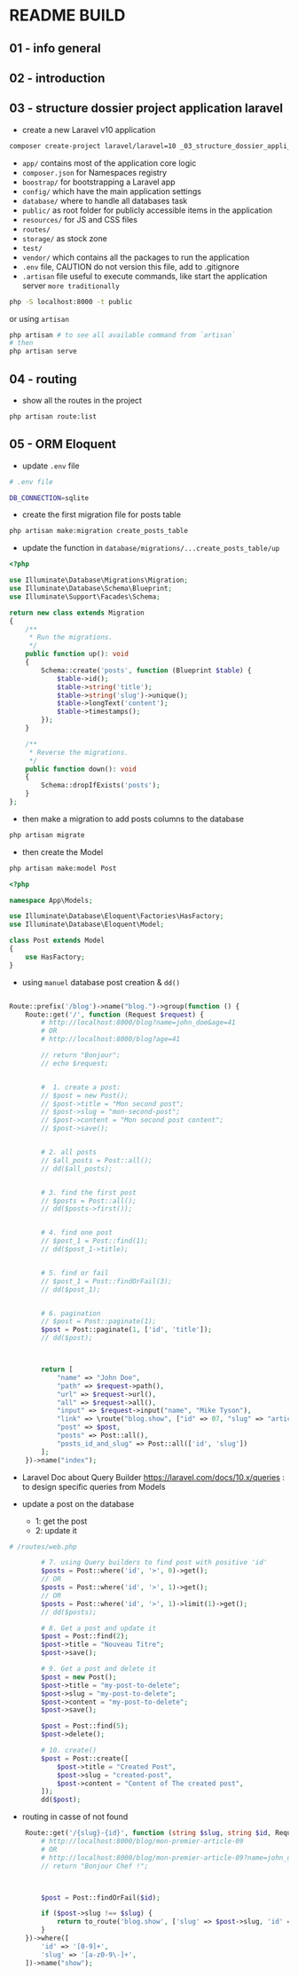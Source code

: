 # README BUILD

## 01 - info general

## 02 - introduction

## 03 - structure dossier project application laravel

- create  a new Laravel v10 application

```bash
composer create-project laravel/laravel=10 _03_structure_dossier_appli_laravel
```

- `app/` contains most of the application core logic
- `composer.json` for Namespaces registry
- `boostrap/` for bootstrapping a Laravel app
- `config/` which have the main application settings
- `database/` where to handle all databases task
- `public/` as root folder for publicly accessible items in the application
- `resources/` for JS and CSS files
- `routes/`
- `storage/` as stock zone
- `test/`
- `vendor/` which contains all the packages to run the application
- `.env` file, CAUTION do not version this file, add to .gitignore
- `.artisan` file useful to execute commands, like start the application server `more traditionally`

```bash
php -S localhost:8000 -t public
```

or using `artisan`

```bash
php artisan # to see all available command from `artisan`    
# then
php artisan serve
```

## 04 - routing

- show all the routes in the project

```sh
php artisan route:list
```

## 05 - ORM Eloquent

- update `.env` file

```bash
# .env file

DB_CONNECTION=sqlite
```

- create the first migration file for posts table

```bash
php artisan make:migration create_posts_table
```

- update the function in `database/migrations/...create_posts_table/up`
  
```php
<?php

use Illuminate\Database\Migrations\Migration;
use Illuminate\Database\Schema\Blueprint;
use Illuminate\Support\Facades\Schema;

return new class extends Migration
{
    /**
     * Run the migrations.
     */
    public function up(): void
    {
        Schema::create('posts', function (Blueprint $table) {
            $table->id();
            $table->string('title');
            $table->string('slug')->unique();
            $table->longText('content');
            $table->timestamps();
        });
    }

    /**
     * Reverse the migrations.
     */
    public function down(): void
    {
        Schema::dropIfExists('posts');
    }
};
```

- then make a migration to add posts columns to the database

```bash
php artisan migrate
```

- then create the Model

```bash
php artisan make:model Post
```

```php
<?php

namespace App\Models;

use Illuminate\Database\Eloquent\Factories\HasFactory;
use Illuminate\Database\Eloquent\Model;

class Post extends Model
{
    use HasFactory;
}
```

- using `manuel` database post creation & `dd()`

```php

Route::prefix('/blog')->name("blog.")->group(function () {
    Route::get('/', function (Request $request) {
        # http://localhost:8000/blog?name=john_doe&age=41
        # OR
        # http://localhost:8000/blog?age=41

        // return "Bonjour";
        // echo $request;


        #  1. create a post:
        // $post = new Post();
        // $post->title = "Mon second post";
        // $post->slug = "mon-second-post";
        // $post->content = "Mon second post content";
        // $post->save();


        # 2. all posts
        // $all_posts = Post::all();
        // dd($all_posts);


        # 3. find the first post
        // $posts = Post::all();
        // dd($posts->first());


        # 4. find one post
        // $post_1 = Post::find(1);
        // dd($post_1->title);


        # 5. find or fail
        // $post_1 = Post::findOrFail(3);
        // dd($post_1);


        # 6. pagination
        // $post = Post::paginate(1);
        $post = Post::paginate(1, ['id', 'title']);
        // dd($post);



        return [
            "name" => "John Doe",
            "path" => $request->path(),
            "url" => $request->url(),
            "all" => $request->all(),
            "input" => $request->input("name", "Mike Tyson"),
            "link" => \route("blog.show", ["id" => 07, "slug" => "article-php"]),
            "post" => $post,
            "posts" => Post::all(),
            "posts_id_and_slug" => Post::all(['id', 'slug'])
        ];
    })->name("index");
```

- Laravel Doc about Query Builder <https://laravel.com/docs/10.x/queries> : to design specific queries from Models

- update a post on the database
  
  - 1: get the post
  - 2: update it

```php
# /routes/web.php

        # 7. using Query builders to find post with positive 'id'
        $posts = Post::where('id', '>', 0)->get();
        // OR
        $posts = Post::where('id', '>', 1)->get();
        // OR
        $posts = Post::where('id', '>', 1)->limit(1)->get();
        // dd($posts);

        # 8. Get a post and update it
        $post = Post::find(2);
        $post->title = "Nouveau Titre";
        $post->save();

        # 9. Get a post and delete it
        $post = new Post();
        $post->title = "my-post-to-delete";
        $post->slug = "my-post-to-delete";
        $post->content = "my-post-to-delete";
        $post->save();

        $post = Post::find(5);
        $post->delete();

        # 10. create()
        $post = Post::create([
            $post->title = "Created Post",
            $post->slug = "created-post",
            $post->content = "Content of The created post",
        ]);
        dd($post);
```

- routing in casse of not found

```php
    Route::get('/{slug}-{id}', function (string $slug, string $id, Request $request) {
        # http://localhost:8000/blog/mon-premier-article-09
        # OR
        # http://localhost:8000/blog/mon-premier-article-09?name=john_doe&age=41
        // return "Bonjour Chef !";



        $post = Post::findOrFail($id);

        if ($post->slug !== $slug) {
            return to_route('blog.show', ['slug' => $post->slug, 'id' => $post->id]);
        }
    })->where([
        'id' => '[0-9]+',
        'slug' => '[a-z0-9\-]+',
    ])->name("show");
```
